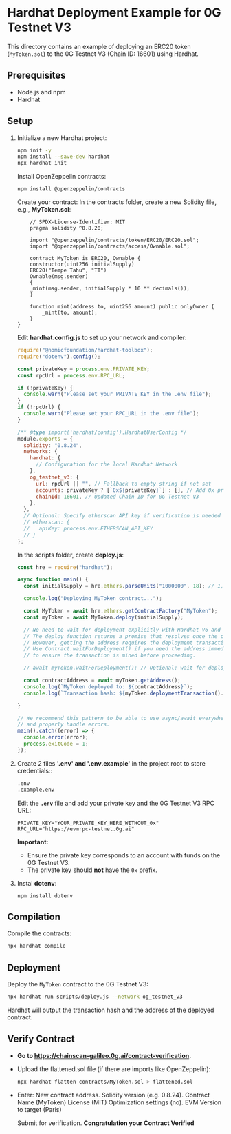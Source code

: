 # Hardhat Deployment Example for 0G Testnet V3

This directory contains an example of deploying an ERC20 token (`MyToken.sol`) to the 0G Testnet V3 (Chain ID: 16601) using Hardhat.

## Prerequisites

*   Node.js and npm
*   Hardhat 

## Setup

1.  Initialize a new Hardhat project:

    ```bash
    npm init -y
    npm install --save-dev hardhat
    npx hardhat init
    ```
    Install OpenZeppelin contracts:
    ```bash
    npm install @openzeppelin/contracts
    ```
    Create your contract:
    In the contracts folder, create a new Solidity file, e.g., **MyToken.sol**:
    ```solidity
        // SPDX-License-Identifier: MIT
        pragma solidity ^0.8.20;

        import "@openzeppelin/contracts/token/ERC20/ERC20.sol";
        import "@openzeppelin/contracts/access/Ownable.sol";

        contract MyToken is ERC20, Ownable {
        constructor(uint256 initialSupply) 
        ERC20("Tempe Tahu", "TT") 
        Ownable(msg.sender)
        {
        _mint(msg.sender, initialSupply * 10 ** decimals());
        }

        function mint(address to, uint256 amount) public onlyOwner {
            _mint(to, amount);
        }
    } 
    ```
    Edit **hardhat.config.js** to set up your network and compiler:
    
    ```javascript
    require("@nomicfoundation/hardhat-toolbox");
    require("dotenv").config();

    const privateKey = process.env.PRIVATE_KEY;
    const rpcUrl = process.env.RPC_URL;

    if (!privateKey) {
      console.warn("Please set your PRIVATE_KEY in the .env file");
    }
    if (!rpcUrl) {
      console.warn("Please set your RPC_URL in the .env file");
    }

    /** @type import('hardhat/config').HardhatUserConfig */
    module.exports = {
      solidity: "0.8.24",
      networks: {
        hardhat: {
          // Configuration for the local Hardhat Network
        },
        og_testnet_v3: {
          url: rpcUrl || "", // Fallback to empty string if not set
          accounts: privateKey ? [`0x${privateKey}`] : [], // Add 0x prefix
          chainId: 16601, // Updated Chain ID for 0G Testnet V3
        },
      },
      // Optional: Specify etherscan API key if verification is needed later
      // etherscan: {
      //   apiKey: process.env.ETHERSCAN_API_KEY
      // }
    };
    ```
    In the scripts folder, create **deploy.js**:
    
    ```javascript
    const hre = require("hardhat");

    async function main() {
      const initialSupply = hre.ethers.parseUnits("1000000", 18); // 1,000,000 tokens with 18 decimals

      console.log("Deploying MyToken contract...");

      const MyToken = await hre.ethers.getContractFactory("MyToken");
      const myToken = await MyToken.deploy(initialSupply);

      // No need to wait for deployment explicitly with Hardhat V6 and ethers v6
      // The deploy function returns a promise that resolves once the contract is deployed.
      // However, getting the address requires the deployment transaction to be mined.
      // Use Contract.waitForDeployment() if you need the address immediately or need
      // to ensure the transaction is mined before proceeding.

      // await myToken.waitForDeployment(); // Optional: wait for deployment tx to be mined

      const contractAddress = await myToken.getAddress();
      console.log(`MyToken deployed to: ${contractAddress}`);
      console.log(`Transaction hash: ${myToken.deploymentTransaction().hash}`);

    }

    // We recommend this pattern to be able to use async/await everywhere
    // and properly handle errors.
    main().catch((error) => {
      console.error(error);
      process.exitCode = 1;
    }); 
    ```






2.  Create 2 files **'.env' and '.env.example'** in the project root to store credentials::
    ```bash
    .env
    .example.env
    ```
    Edit the **`.env`** file and add your private key and the 0G Testnet V3 RPC URL:
    ```dotenv
    PRIVATE_KEY="YOUR_PRIVATE_KEY_HERE_WITHOUT_0x"
    RPC_URL="https://evmrpc-testnet.0g.ai"   

    ```
    **Important:**
    *   Ensure the private key corresponds to an account with funds on the 0G Testnet V3.
    *   The private key should **not** have the `0x` prefix.
  
3.  Instal **dotenv**:
    ```
    npm install dotenv
    ```

  
## Compilation

Compile the contracts:

```bash
npx hardhat compile
```

## Deployment

Deploy the `MyToken` contract to the 0G Testnet V3:

```bash
npx hardhat run scripts/deploy.js --network og_testnet_v3
```

Hardhat will output the transaction hash and the address of the deployed contract.

## Verify Contract

- **Go to https://chainscan-galileo.0g.ai/contract-verification.**

- Upload the flattened.sol file (if there are imports like OpenZeppelin):
    ```bash
    npx hardhat flatten contracts/MyToken.sol > flattened.sol
    ```
- Enter:
    New contract address.
    Solidity version (e.g. 0.8.24).
    Contract Name (MyToken)
    License (MIT)
    Optimization settings (no).
    EVM Version to target (Paris)

    Submit for verification.
    **Congratulation your Contract Verified**









